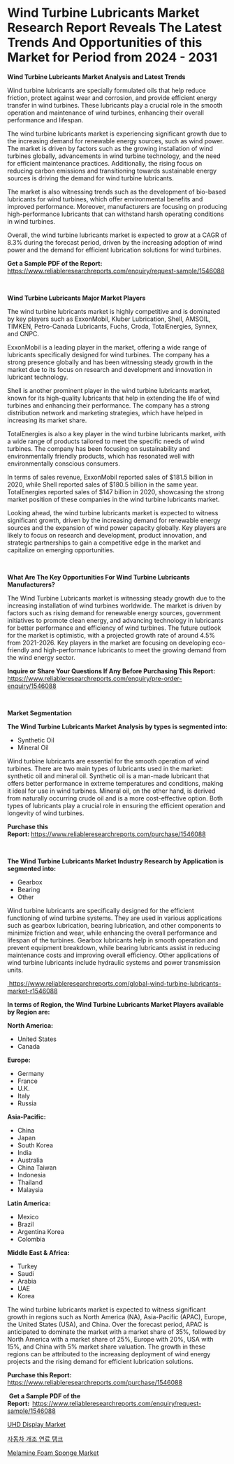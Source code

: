 <p><h1>Wind Turbine Lubricants Market Research Report Reveals The Latest Trends And Opportunities of this Market for Period from 2024 - 2031</h1></p><p><strong>Wind Turbine Lubricants Market Analysis and Latest Trends</strong></p>
<p><p>Wind turbine lubricants are specially formulated oils that help reduce friction, protect against wear and corrosion, and provide efficient energy transfer in wind turbines. These lubricants play a crucial role in the smooth operation and maintenance of wind turbines, enhancing their overall performance and lifespan.</p><p>The wind turbine lubricants market is experiencing significant growth due to the increasing demand for renewable energy sources, such as wind power. The market is driven by factors such as the growing installation of wind turbines globally, advancements in wind turbine technology, and the need for efficient maintenance practices. Additionally, the rising focus on reducing carbon emissions and transitioning towards sustainable energy sources is driving the demand for wind turbine lubricants.</p><p>The market is also witnessing trends such as the development of bio-based lubricants for wind turbines, which offer environmental benefits and improved performance. Moreover, manufacturers are focusing on producing high-performance lubricants that can withstand harsh operating conditions in wind turbines.</p><p>Overall, the wind turbine lubricants market is expected to grow at a CAGR of 8.3% during the forecast period, driven by the increasing adoption of wind power and the demand for efficient lubrication solutions for wind turbines.</p></p>
<p><strong>Get a Sample PDF of the Report:&nbsp;</strong> <a href="https://www.reliableresearchreports.com/enquiry/request-sample/1546088">https://www.reliableresearchreports.com/enquiry/request-sample/1546088</a></p>
<p>&nbsp;</p>
<p><strong>Wind Turbine Lubricants Major Market Players</strong></p>
<p><p>The wind turbine lubricants market is highly competitive and is dominated by key players such as ExxonMobil, Kluber Lubrication, Shell, AMSOIL, TIMKEN, Petro-Canada Lubricants, Fuchs, Croda, TotalEnergies, Synnex, and CNPC. </p><p>ExxonMobil is a leading player in the market, offering a wide range of lubricants specifically designed for wind turbines. The company has a strong presence globally and has been witnessing steady growth in the market due to its focus on research and development and innovation in lubricant technology.</p><p>Shell is another prominent player in the wind turbine lubricants market, known for its high-quality lubricants that help in extending the life of wind turbines and enhancing their performance. The company has a strong distribution network and marketing strategies, which have helped in increasing its market share.</p><p>TotalEnergies is also a key player in the wind turbine lubricants market, with a wide range of products tailored to meet the specific needs of wind turbines. The company has been focusing on sustainability and environmentally friendly products, which has resonated well with environmentally conscious consumers.</p><p>In terms of sales revenue, ExxonMobil reported sales of $181.5 billion in 2020, while Shell reported sales of $180.5 billion in the same year. TotalEnergies reported sales of $147 billion in 2020, showcasing the strong market position of these companies in the wind turbine lubricants market.</p><p>Looking ahead, the wind turbine lubricants market is expected to witness significant growth, driven by the increasing demand for renewable energy sources and the expansion of wind power capacity globally. Key players are likely to focus on research and development, product innovation, and strategic partnerships to gain a competitive edge in the market and capitalize on emerging opportunities.</p></p>
<p>&nbsp;</p>
<p><strong>What Are The Key Opportunities For Wind Turbine Lubricants Manufacturers?</strong></p>
<p><p>The Wind Turbine Lubricants market is witnessing steady growth due to the increasing installation of wind turbines worldwide. The market is driven by factors such as rising demand for renewable energy sources, government initiatives to promote clean energy, and advancing technology in lubricants for better performance and efficiency of wind turbines. The future outlook for the market is optimistic, with a projected growth rate of around 4.5% from 2021-2026. Key players in the market are focusing on developing eco-friendly and high-performance lubricants to meet the growing demand from the wind energy sector.</p></p>
<p><strong>Inquire or Share Your Questions If Any Before Purchasing This Report:</strong> <a href="https://www.reliableresearchreports.com/enquiry/pre-order-enquiry/1546088">https://www.reliableresearchreports.com/enquiry/pre-order-enquiry/1546088</a></p>
<p>&nbsp;</p>
<p><strong>Market Segmentation</strong></p>
<p><strong>The Wind Turbine Lubricants Market Analysis by types is segmented into:</strong></p>
<p><ul><li>Synthetic Oil</li><li>Mineral Oil</li></ul></p>
<p><p>Wind turbine lubricants are essential for the smooth operation of wind turbines. There are two main types of lubricants used in the market: synthetic oil and mineral oil. Synthetic oil is a man-made lubricant that offers better performance in extreme temperatures and conditions, making it ideal for use in wind turbines. Mineral oil, on the other hand, is derived from naturally occurring crude oil and is a more cost-effective option. Both types of lubricants play a crucial role in ensuring the efficient operation and longevity of wind turbines.</p></p>
<p><strong>Purchase this Report:&nbsp;</strong><a href="https://www.reliableresearchreports.com/purchase/1546088">https://www.reliableresearchreports.com/purchase/1546088</a></p>
<p>&nbsp;</p>
<p><strong>The Wind Turbine Lubricants Market Industry Research by Application is segmented into:</strong></p>
<p><ul><li>Gearbox</li><li>Bearing</li><li>Other</li></ul></p>
<p><p>Wind turbine lubricants are specifically designed for the efficient functioning of wind turbine systems. They are used in various applications such as gearbox lubrication, bearing lubrication, and other components to minimize friction and wear, while enhancing the overall performance and lifespan of the turbines. Gearbox lubricants help in smooth operation and prevent equipment breakdown, while bearing lubricants assist in reducing maintenance costs and improving overall efficiency. Other applications of wind turbine lubricants include hydraulic systems and power transmission units.</p></p>
<p><a href="https://www.reliableresearchreports.com/global-wind-turbine-lubricants-market-r1546088">&nbsp;https://www.reliableresearchreports.com/global-wind-turbine-lubricants-market-r1546088</a></p>
<p><strong>In terms of Region, the Wind Turbine Lubricants Market Players available by Region are:</strong></p>
<p>
    <p> <strong> North America: </strong>
        <ul>
            <li>United States</li>
            <li>Canada</li>
        </ul>
        </p> 
    <p> <strong> Europe: </strong>
        <ul>
            <li>Germany</li>
            <li>France</li>
            <li>U.K.</li>
            <li>Italy</li>
            <li>Russia</li>
        </ul>
        </p> 
    <p> <strong> Asia-Pacific: </strong>
        <ul>
            <li>China</li>
            <li>Japan</li>
            <li>South Korea</li>
            <li>India</li>
            <li>Australia</li>
            <li>China Taiwan</li>
            <li>Indonesia</li>
            <li>Thailand</li>
            <li>Malaysia</li>
        </ul>
        </p> 
    <p> <strong> Latin America: </strong>
        <ul>
            <li>Mexico</li>
            <li>Brazil</li>
            <li>Argentina Korea</li>
            <li>Colombia</li>
        </ul>
        </p> 
    <p> <strong> Middle East & Africa: </strong>
        <ul>
            <li>Turkey</li>
            <li>Saudi</li>
            <li>Arabia</li>
            <li>UAE</li>
            <li>Korea</li>
        </ul>
    </p>
    </p>
<p><p>The wind turbine lubricants market is expected to witness significant growth in regions such as North America (NA), Asia-Pacific (APAC), Europe, the United States (USA), and China. Over the forecast period, APAC is anticipated to dominate the market with a market share of 35%, followed by North America with a market share of 25%, Europe with 20%, USA with 15%, and China with 5% market share valuation. The growth in these regions can be attributed to the increasing deployment of wind energy projects and the rising demand for efficient lubrication solutions.</p></p>
<p><strong>Purchase this Report: </strong><a href="https://www.reliableresearchreports.com/purchase/1546088">https://www.reliableresearchreports.com/purchase/1546088</a></p>
<p>&nbsp;<strong>Get a Sample PDF of the Report:&nbsp;&nbsp;</strong><a href="https://www.reliableresearchreports.com/enquiry/request-sample/1546088">https://www.reliableresearchreports.com/enquiry/request-sample/1546088</a></p>
<p><strong></strong></p>
<p><p><a href="https://view.publitas.com/reportprime-1/uhd-display-market-emerging-trends-and-future-prospects-for-period-from-2024-to-2031/">UHD Display Market</a></p><p><a href="https://github.com/emakpiahsopiah/Market-Research-Report-List-1/blob/main/8696552118876.md">자동차 개조 연료 탱크</a></p><p><a href="https://github.com/haleemasakdiya1/Market-Research-Report-List-1/blob/main/melamine-foam-sponge-market.md">Melamine Foam Sponge Market</a></p></p>